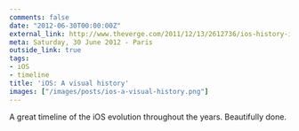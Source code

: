```yaml
---
comments: false
date: "2012-06-30T00:00:00Z"
external_link: http://www.theverge.com/2011/12/13/2612736/ios-history-iphone-ipad
meta: Saturday, 30 June 2012 - Paris
outside_link: true
tags:
- iOS
- timeline
title: 'iOS: A visual history'
images: ["/images/posts/ios-a-visual-history.png"]
---
```

A great timeline of the iOS evolution throughout the years. Beautifully done.
